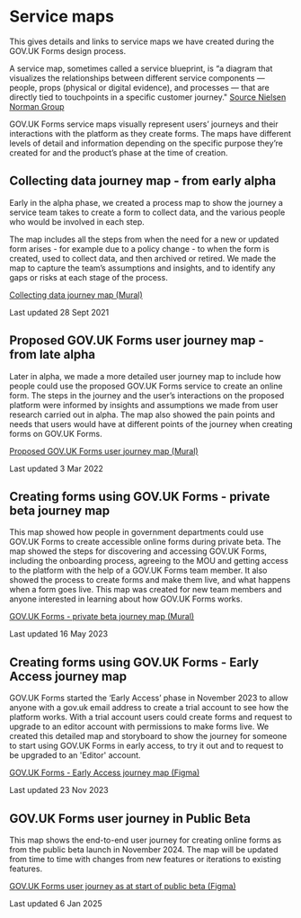# Service maps

This gives details and links to service maps we have created during the GOV.UK Forms design process.  

A service map, sometimes called a service blueprint, is “a diagram that visualizes the relationships between different service components — people, props (physical or digital evidence), and processes — that are directly tied to touchpoints in a specific customer journey." [Source Nielsen Norman Group](https://www.nngroup.com/articles/service-blueprints-definition/)

GOV.UK Forms service maps visually represent users’ journeys and their interactions with the platform as they create forms. The maps have different levels of detail and information depending on the specific purpose they’re created for and the product’s phase at the time of creation. 

## Collecting data journey map - from early alpha
Early in the alpha phase, we created a process map to show the journey a service team takes to create a form to collect data, and the various people who would be involved in each step.

The map includes all the steps from when the need for a new or updated form arises - for example due to a policy change - to when the form is created, used to collect data, and then archived or retired. We made the map to capture the team’s assumptions and insights, and to identify any gaps or risks at each stage of the process. 

[Collecting data journey map (Mural)](https://app.mural.co/t/gaap0347/m/collectinginformationfromuse2372/1631272102830/a597cf47314f88a7741dff7a7ffa2a3f1f24bae1?sender=u95c067cf6f303eaa90553018)

Last updated 28 Sept 2021

## Proposed GOV.UK Forms user journey map - from late alpha
Later in alpha, we made a more detailed user journey map to include how people could use the proposed GOV.UK Forms service to create an online form. The steps in the journey and the user’s interactions on the proposed platform were informed by insights and assumptions we made from user research carried out in alpha. The map also showed the pain points and needs that users would have at different points of the journey when creating forms on GOV.UK Forms.

[Proposed GOV.UK Forms user journey map (Mural)](https://app.mural.co/t/gaap0347/m/gaap0347/1644252803878/21556560429fc26f280ea11a02790ff83cf21058?sender=u95c067cf6f303eaa90553018)

Last updated 3 Mar 2022

## Creating forms using GOV.UK Forms - private beta journey map
This map showed how people in government departments could use GOV.UK Forms to create accessible online forms during private beta. The map showed the steps for discovering and accessing GOV.UK Forms, including the onboarding process, agreeing to the MOU and getting access to the platform with the help of a GOV.UK Forms team member. It also showed the process to create forms and make them live, and what happens when a form goes live. This map was created for new team members and anyone interested in learning about how GOV.UK Forms works. 

[GOV.UK Forms - private beta journey map (Mural)](https://app.mural.co/t/gaap0347/m/gaap0347/1683030562838/fa7e82fcc78192f828cc396bd78fe3b5e71bdbfb?sender=u95c067cf6f303eaa90553018)

Last updated 16 May 2023

## Creating forms using GOV.UK Forms - Early Access journey map
GOV.UK Forms started the ‘Early Access’ phase in November 2023 to allow anyone with a gov.uk email address to create a trial account to see how the platform works. With a trial account users could create forms and request to upgrade to an editor account with permissions to make forms live. We created this detailed map and storyboard to show the journey for someone to start using GOV.UK Forms in early access, to try it out and to request to be upgraded to an 'Editor' account. 

[GOV.UK Forms - Early Access journey map (Figma)](https://www.figma.com/file/pCN39S9tIDlgicZ05Nj47J/Early-Access?type=design&node-id=1308-2585&mode=design)

Last updated 23 Nov 2023

## GOV.UK Forms user journey in Public Beta 
This map shows the end-to-end user journey for creating online forms as from the public beta launch in November 2024. The map will be updated from time to time with changes from new features or iterations to existing features.

[GOV.UK Forms user journey as at start of public beta (Figma)](https://www.figma.com/design/jdJbfvsEvIMXp7q3hCibX9/Full-GOV.UK-Forms-user-journey-as-at-start-of-public-beta?node-id=309-2336&t=K5E2sb6Db64dw1Fm-0)

Last updated 6 Jan 2025 
